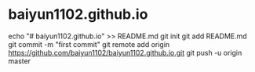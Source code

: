 # baiyun1102.github.io

echo "# baiyun1102.github.io" >> README.md
git init
git add README.md
git commit -m "first commit"
git remote add origin https://github.com/baiyun1102/baiyun1102.github.io.git
git push -u origin master
